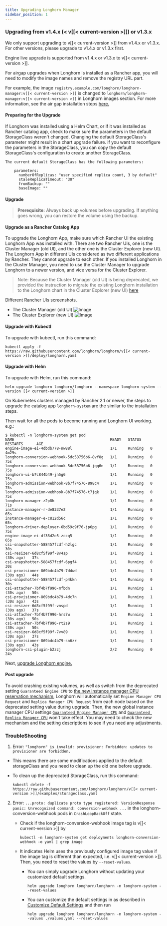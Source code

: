 ```yaml
---
title: Upgrading Longhorn Manager
sidebar_position: 1
---
```


<head>
  <link rel="canonical" href="https://main--longhornio-docusaurus.netlify.app/deploy/upgrade/longhorn-manager"/>
</head>

### Upgrading from v1.4.x (&lt; v[[< current-version >]]) or v1.3.x

We only support upgrading to v[[< current-version >]] from v1.4.x or v1.3.x. For other versions, please upgrade to v1.4.x or v1.3.x first.

Engine live upgrade is supported from v1.4.x or v1.3.x to v[[< current-version >]].

For airgap upgrades when Longhorn is installed as a Rancher app, you will need to modify the image names and remove the registry URL part.

For example, the image `registry.example.com/longhorn/longhorn-manager:v[[< current-version >]]` is changed to `longhorn/longhorn-manager:v[[< current-version >]]` in Longhorn images section. For more information, see the air gap installation steps [here.](../../advanced-resources/deploy/airgap#using-a-rancher-app)

#### Preparing for the Upgrade

If Longhorn was installed using a Helm Chart, or if it was installed as Rancher catalog app, check to make sure the parameters in the default StorageClass weren't changed. Changing the default StorageClass's parameter might result in a chart upgrade failure. if you want to reconfigure the parameters in the StorageClass, you can copy the default StorageClass's configuration to create another StorageClass.

    The current default StorageClass has the following parameters:

        parameters:
          numberOfReplicas: "user specified replica count, 3 by default"
          staleReplicaTimeout: "30"
          fromBackup: ""
          baseImage: ""

#### Upgrade

> **Prerequisite:** Always back up volumes before upgrading. If anything goes wrong, you can restore the volume using the backup.

#### Upgrade as a Rancher Catalog App

To upgrade the Longhorn App, make sure which Rancher UI the existing Longhorn App was installed with. There are two Rancher UIs, one is the Cluster Manager (old UI), and the other one is the Cluster Explorer (new UI). The Longhorn App in different UIs considered as two different applications by Rancher. They cannot upgrade to each other. If you installed Longhorn in the Cluster Manager, you need to use the Cluster Manager to upgrade Longhorn to a newer version, and vice versa for the Cluster Explorer.

> Note: Because the Cluster Manager (old UI) is being deprecated, we provided the instruction to migrate the existing Longhorn installation to the Longhorn chart in the Cluster Explorer (new UI) [here](https://longhorn.io/kb/how-to-migrate-longhorn-chart-installed-in-old-rancher-ui-to-the-chart-in-new-rancher-ui/)

Different Rancher UIs screenshots.
- The Cluster Manager (old UI)
![Image](/img/screenshots/install/cluster-manager.png)
- The Cluster Explorer (new UI)
![Image](/img/screenshots/install/cluster-explorer.png)

#### Upgrade with Kubectl

To upgrade with kubectl, run this command:

```
kubectl apply -f https://raw.githubusercontent.com/longhorn/longhorn/v[[< current-version >]]/deploy/longhorn.yaml
```

#### Upgrade with Helm

To upgrade with Helm, run this command:

```
helm upgrade longhorn longhorn/longhorn --namespace longhorn-system --version [[< current-version >]]
```

On Kubernetes clusters managed by Rancher 2.1 or newer, the steps to upgrade the catalog app `longhorn-system` are the similar to the installation steps.

Then wait for all the pods to become running and Longhorn UI working. e.g.:

```
$ kubectl -n longhorn-system get pod
NAME                                           READY   STATUS    RESTARTS      AGE
engine-image-ei-4dbdb778-nw88l                 1/1     Running   0             4m29s
longhorn-conversion-webhook-5dc58756b6-8vf8g   1/1     Running   0             75s
longhorn-conversion-webhook-5dc58756b6-jqq6n   1/1     Running   0             75s
longhorn-ui-b7c844b49-jn5g6                    1/1     Running   0             75s
longhorn-admission-webhook-8b7f74576-898c4     1/1     Running   0             75s
longhorn-admission-webhook-8b7f74576-t7jqk     1/1     Running   0             75s
longhorn-manager-z2p8h                         1/1     Running   0             71s
instance-manager-r-de8337e2                    1/1     Running   0             65s
instance-manager-e-c812d56c                    1/1     Running   0             65s
longhorn-driver-deployer-6bd59c9f76-jp6pg      1/1     Running   0             75s
engine-image-ei-df38d2e5-zccq5                 1/1     Running   0             65s
csi-snapshotter-588457fcdf-h2lgc               1/1     Running   0             30s
csi-resizer-6d8cf5f99f-8v4sp                   1/1     Running   1 (30s ago)   37s
csi-snapshotter-588457fcdf-6pgf4               1/1     Running   0             30s
csi-provisioner-869bdc4b79-7ddwd               1/1     Running   1 (30s ago)   44s
csi-snapshotter-588457fcdf-p4kkn               1/1     Running   0             30s
csi-attacher-7bf4b7f996-mfbdn                  1/1     Running   1 (30s ago)   50s
csi-provisioner-869bdc4b79-4dc7n               1/1     Running   1 (30s ago)   43s
csi-resizer-6d8cf5f99f-vnspd                   1/1     Running   1 (30s ago)   37s
csi-attacher-7bf4b7f996-hrs7w                  1/1     Running   1 (30s ago)   50s
csi-attacher-7bf4b7f996-rt2s9                  1/1     Running   1 (30s ago)   50s
csi-resizer-6d8cf5f99f-7vv89                   1/1     Running   1 (30s ago)   37s
csi-provisioner-869bdc4b79-sn6zr               1/1     Running   1 (30s ago)   43s
longhorn-csi-plugin-b2zzj                      2/2     Running   0             24s
```

Next, [upgrade Longhorn engine.](./upgrade-engine)

#### Post upgrade

To avoid crashing existing volumes, as well as switch from the deprecated setting `Guaranteed Engine CPU` to [the new instance manager CPU reservation mechanism](../../best-practices/#guaranteed-instance-manager-cpu), Longhorn will automatically set `Engine Manager CPU Request` and `Replica Manager CPU Request` from each node based on the deprecated setting value during upgrade. Then, the new global instance manager CPU settings [`Guaranteed Engine Manager CPU`](../../references/settings/#guaranteed-engine-manager-cpu) and [`Guaranteed Replica Manager CPU`](../../references/settings#guaranteed-replica-manager-cpu) won't take effect.
You may need to check the new mechanism and the setting descriptions to see if you need any adjustments.

### TroubleShooting
1. Error: `"longhorn" is invalid: provisioner: Forbidden: updates to provisioner are forbidden.`
- This means there are some modifications applied to the default storageClass and you need to clean up the old one before upgrade.

- To clean up the deprecated StorageClass, run this command:
    ```
    kubectl delete -f https://raw.githubusercontent.com/longhorn/longhorn/v[[< current-version >]]/examples/storageclass.yaml
    ```

2. Error: `...proto: duplicate proto type registered: VersionResponse panic: Unrecognized command: conversion-webhook ...` in the longhorn-conversion-webhook pods in `CrashLoopBackOff` state.
    - Check if the longhorn-conversion-webhook image tag is v[[< current-version >]] by
        ```
        kubectl -n longhorn-system get deployments longhorn-conversion-webhook -o yaml | grep image
        ```

    - It indicates Helm uses the previously configured image tag value if the image tag is different than expected, i.e. v[[< current-version >]]. Then, you need to reset the values by `--reset-values`.
        - You can simply upgrade Longhorn without updating your customized default settings.
            ```
            helm upgrade longhorn longhorn/longhorn -n longhorn-system --reset-values
            ```
        - You can customize the default settings in as described in [Customize Default Settings](../../advanced-resources/deploy/customizing-default-settings/) and then run
            ```
            helm upgrade longhorn longhorn/longhorn -n longhorn-system --values ./values.yaml --reset-values
            ```

